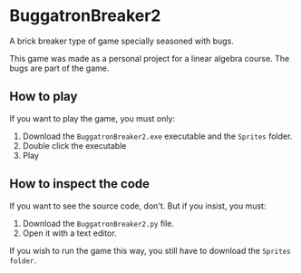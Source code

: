 # BuggatronBreaker2
A brick breaker type of game specially seasoned with bugs.
 
This game was made as a personal project for a linear algebra course. The bugs are part of the game.

## How to play
If you want to play the game, you must only:
1. Download the `BuggatronBreaker2.exe` executable and the `Sprites` folder.
2. Double click the executable
3. Play

## How to inspect the code
If you want to see the source code, don't. But if you insist, you must:
1. Download the `BuggatronBreaker2.py` file.
2. Open it with a text editor.

If you wish to run the game this way, you still have to download the `Sprites folder`.

